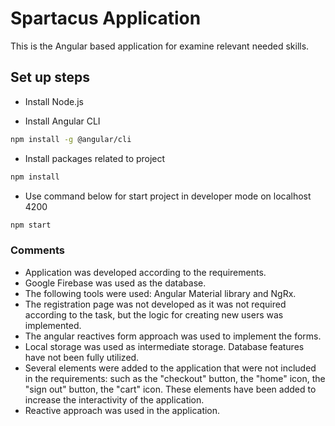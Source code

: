 # Spartacus Application

This is the Angular based application for examine relevant needed skills.

## Set up steps

* Install Node.js

* Install Angular CLI
```bash
npm install -g @angular/cli
```

* Install packages related to project
```bash
npm install
```

* Use command below for start project in developer mode on localhost 4200
```bash
npm start
```
### Comments
* Application was developed according to the requirements.
* Google Firebase was used as the database.
* The following tools were used: Angular Material library and NgRx.
* The registration page was not developed as it was not required according to the task, but the logic for creating new users was implemented.
* The angular reactives form approach was used to implement the forms.
* Local storage was used as intermediate storage. Database features have not been fully utilized.
* Several elements were added to the application that were not included in the requirements: such as the "checkout" button, the "home" icon, the "sign out" button, the "cart" icon. These elements have been added to increase the interactivity of the application.
* Reactive approach was used in the application.

